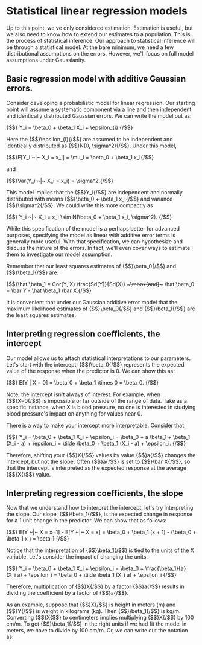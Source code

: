 # Statistical linear regression models

Up to this point, we've only considered estimation. Estimation is useful,
but we also need to know how to extend our estimates to a population.
This is the process of statistical inference. Our approach to statistical
inference will be through a statistical model. At the bare minimum, we
need a few distributional assumptions on the errors. However, we'll focus on
full model assumptions under Gaussianity.


## Basic regression model with additive Gaussian errors.
Consider developing a probabilistic model for linear regression. Our
starting point will assume a systematic component via a line and then
independent and identically distributed Gaussian errors. We can write
the model out as:

{$$}
Y_i = \beta_0 + \beta_1 X_i + \epsilon_{i}
{/$$}

Here the {$$}\epsilon_{i}{/$$} are assumed to be independent and
identically distributed as
{$$}N(0, \sigma^2){/$$}. Under this model,

{$$}E[Y_i ~|~ X_i = x_i] = \mu_i = \beta_0 + \beta_1 x_i{/$$}

and

{$$}Var(Y_i ~|~ X_i = x_i) = \sigma^2.{/$$}

This model implies
 that the {$$}Y_i{/$$} are independent and normally
distributed with means {$$}\beta_0 + \beta_1 x_i{/$$} and variance
{$$}\sigma^2{/$$}. We could write this more compactly as

{$$}
Y_i ~|~ X_i = x_i \sim N(\beta_0 + \beta_1 x_i, \sigma^2).
{/$$}


While this specification of the model is a perhaps better for advanced
purposes, specifying the model as linear with additive error terms is
generally more useful. With that specification, we can hypothesize and
discuss the nature of the errors. In fact, we'll even cover ways to estimate
them to investigate our model assumption.

Remember that our least squares estimates of
{$$}\beta_0{/$$} and {$$}\beta_1{/$$} are:

{$$}\hat \beta_1 = Cor(Y, X) \frac{Sd(Y)}{Sd(X)} ~~~\mbox{and}~~~ \hat \beta_0 = \bar Y - \hat \beta_1 \bar X.{/$$}


It is convenient that under our Gaussian additive error model
that the maximum likelihood estimates of
{$$}\beta_0{/$$} and {$$}\beta_1{/$$} are the least squares estimates.

## Interpreting regression coefficients, the intercept

Our model allows us to attach statistical interpretations to our parameters.
Let's start with the intercept; {$$}\beta_0{/$$} represents
the expected value of the response when the predictor is 0. We can show this
as:

{$$}
E[Y | X = 0] =  \beta_0 + \beta_1 \times 0 = \beta_0.
{/$$}

Note, the intercept isn't always of interest. For example,
when {$$}X=0{/$$} is impossible or far outside of the range of data.
Take as a specific instance, when X is blood pressure, no one is interested
in studying blood pressure's impact on anything for values near 0.

There is a way to make your intercept more interpretable.
Consider that:

{$$}
Y_i = \beta_0 + \beta_1 X_i + \epsilon_i
= \beta_0 + a \beta_1 + \beta_1 (X_i - a) + \epsilon_i
= \tilde \beta_0 + \beta_1 (X_i - a) + \epsilon_i.
{/$$}

Therefore, shifting your {$$}X{/$$} values by value {$$}a{/$$}
changes the intercept, but not the slope.
Often {$$}a{/$$} is set to {$$}\bar X{/$$}, so that the intercept is
interpreted as the expected response at the average {$$}X{/$$} value.

## Interpreting regression coefficients, the slope
Now that we understand how to interpret the intercept, let's try interpreting
the slope. Our slope, {$$}\beta_1{/$$},
is the expected change in response for a 1 unit change in the predictor.
We can show that as follows:

{$$}
E[Y ~|~ X = x+1] - E[Y ~|~ X = x] =
\beta_0 + \beta_1 (x + 1) - (\beta_0 + \beta_1 x ) = \beta_1
{/$$}

Notice that the interpretation of {$$}\beta_1{/$$} is tied to the
units of the X variable. Let's consider the impact of changing the units.

{$$}
Y_i = \beta_0 + \beta_1 X_i + \epsilon_i
= \beta_0 + \frac{\beta_1}{a} (X_i a) + \epsilon_i
= \beta_0 + \tilde \beta_1 (X_i a) + \epsilon_i
{/$$}

Therefore, multiplication of {$$}X{/$$} by a factor {$$}a{/$$}
results in dividing the coefficient by a factor of {$$}a{/$$}.

As an example, suppose that {$$}X{/$$} is height in meters (m) and {$$}Y{/$$}
is weight in kilograms (kg). Then {$$}\beta_1{/$$} is kg/m.
Converting {$$}X{$$} to centimeters implies multiplying {$$}X{/$$} by 100 cm/m.
To get {$$}\beta_1{/$$} in the right units if we had fit the model in meters,
we have to divide by 100 cm/m. Or, we can write out the notation as:

<!--

{$$}
X m \times \frac{100cm}{m} = (100 X) cm
~~\mbox{and}~~
\beta_1 \frac{kg}{m} \times\frac{1 m}{100cm} =
\left(\frac{\beta_1}{100}\right)\frac{kg}{cm}
{/$$}

<!--
## Using regression coeficients for prediction
* If we would like to guess the outcome at a particular
  value of the predictor, say $X$, the regression model guesses
  $$
  \hat \beta_0 + \hat \beta_1 X
  $$


---
## Example
### `diamond` data set from `UsingR`
Data is diamond prices (Singapore dollars) and diamond weight
in carats (standard measure of diamond mass, 0.2 $g$). To get the data use `library(UsingR); data(diamond)`


---
## Plot of the data
<div class="rimage center"><img src="fig/unnamed-chunk-1.png" title="plot of chunk unnamed-chunk-1" alt="plot of chunk unnamed-chunk-1" class="plot" /></div>


---
## Fitting the linear regression model

```r
fit <- lm(price ~ carat, data = diamond)
coef(fit)
```

```
(Intercept)       carat
     -259.6      3721.0
```


* We estimate an expected 3721.02 (SIN) dollar increase in price for every carat increase in mass of diamond.
* The intercept -259.63 is the expected price
  of a 0 carat diamond.

---
## Getting a more interpretable intercept

```r
fit2 <- lm(price ~ I(carat - mean(carat)), data = diamond)
coef(fit2)
```

```
           (Intercept) I(carat - mean(carat))
                 500.1                 3721.0
```


Thus $500.1 is the expected price for
the average sized diamond of the data (0.2042 carats).

---
## Changing scale
* A one carat increase in a diamond is pretty big, what about
  changing units to 1/10th of a carat?
* We can just do this by just dividing the coeficient by 10.
  * We expect  a 372.102 (SIN) dollar   change in price for every 1/10th of a carat increase in mass of diamond.
* Showing that it's the same if we rescale the Xs and refit

```r
fit3 <- lm(price ~ I(carat * 10), data = diamond)
coef(fit3)
```

```
  (Intercept) I(carat * 10)
       -259.6         372.1
```


---
## Predicting the price of a diamond

```r
newx <- c(0.16, 0.27, 0.34)
coef(fit)[1] + coef(fit)[2] * newx
```

```
[1]  335.7  745.1 1005.5
```

```r
predict(fit, newdata = data.frame(carat = newx))
```

```
     1      2      3
 335.7  745.1 1005.5
```


---
Predicted values at the observed Xs (red)
and at the new Xs (lines)
<div class="rimage center"><img src="fig/unnamed-chunk-6.png" title="plot of chunk unnamed-chunk-6" alt="plot of chunk unnamed-chunk-6" class="plot" /></div>
-->
